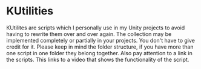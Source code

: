 # KUtilities
KUtilites are scripts which I personally use in my Unity projects to avoid having to rewrite them over and over again. The collection may be implemented completely or partially in your projects. You don't have to give credit for it. 
Please keep in mind the folder structure, if you have more than one script in one folder they belong together. Also pay attention to a link in the scripts. This links to a video that shows the functionality of the script.
